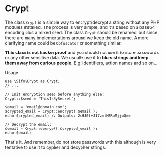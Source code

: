 Crypt
=====
The class `Crypt` is a simple way to encrypt/decrypt a string without any PHP modules installed. The process is very simple, and it's based on a base64 encoding plus a mixed seed. The class `Crypt` should be renamed, but since there are many implementations around we keep the old name. A more clarifying name could be `Obfuscator` or something similar.

**This class is not hacker proof** and you should not use it to store passwords or any other sensitive data. We usually use it to **blurs strings and keep them away from curious people**. E.g: Identifiers, action names and so on...

Usage:

    use \Sifo\Crypt as Crypt;
    // ...

	// Init encryption seed before anything else:
	Crypt::$seed = 'ThisIsMySecret';

	$email = 'email@domain.com';
	$crypted_email = Crypt::encrypt( $email );
	echo $crypted_email; // Outputs: 2cHJ0t+J17zmtM7RoMjjwQ==

	// Decrypt the email:
	$email = Crypt::decrypt( $crypted_email );
	echo $email;
	
That's it. And remember, do not store passwords with this although is very tentative to use it to cypher and decypher strings.